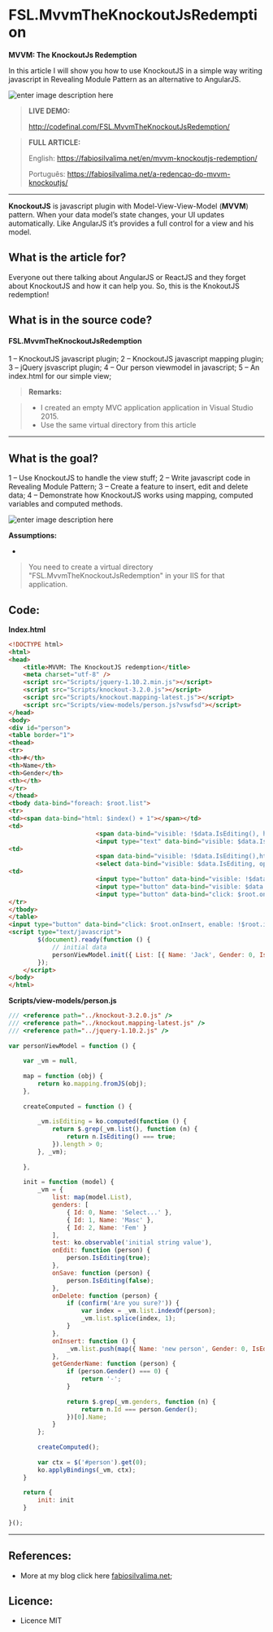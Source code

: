 # FSL.MvvmTheKnockoutJsRedemption

**MVVM: The KnockoutJs Redemption**

In this article I will show you how to use KnockoutJS in a simple way writing javascript in Revealing Module Pattern as an alternative to AngularJS.

![enter image description here](https://fabiosilvalima.net/wp-content/uploads/2017/01/fabiosilvalima-mvvm-a-redencao-do-knockoutjs.jpg)

> **LIVE DEMO:**
> 
> http://codefinal.com/FSL.MvvmTheKnockoutJsRedemption/

> **FULL ARTICLE:**
>
> English: https://fabiosilvalima.net/en/mvvm-knockoutjs-redemption/
>
> Português: https://fabiosilvalima.net/a-redencao-do-mvvm-knockoutjs/

---

**KnockoutJS** is javascript plugin with Model-View-View-Model (**MVVM**) pattern. When your data model’s state changes, your UI updates automatically. Like AngularJS it’s provides a full control for a view and his model.

What is the article for?
---

Everyone out there talking about AngularJS or ReactJS and they forget about KnockoutJS and how it can help you. So, this is the KnokoutJS redemption!


What is in the source code?
---

#### <i class="icon-file"></i> FSL.MvvmTheKnockoutJsRedemption

1 – KnockoutJS javascript plugin;
2 – KnockoutJS javascript mapping plugin;
3 – jQuery jsvascript plugin;
4 – Our person viewmodel in javascript;
5 – An index.html for our simple view;

> **Remarks:**

> - I created an empty MVC application application in Visual Studio 2015. 
> - Use the same virtual directory from this article

---


What is the goal?
---

1 – Use KnockoutJS to handle the view stuff;
2 – Write javascript code in Revealing Module Pattern;
3 – Create a feature to insert, edit and delete data;
4 – Demonstrate how KnockoutJS works using mapping, computed variables and computed methods.

![enter image description here](https://fabiosilvalima.files.wordpress.com/2016/12/kocnoutredemption.png)

**Assumptions:**

- 

> You need to create a virtual directory
> "FSL.MvvmTheKnockoutJsRedemption" in your IIS for that application.


Code:
---


**Index.html**
```html
<!DOCTYPE html>
<html>
<head>
    <title>MVVM: The KnockoutJS redemption</title>
    <meta charset="utf-8" />
    <script src="Scripts/jquery-1.10.2.min.js"></script>
    <script src="Scripts/knockout-3.2.0.js"></script>
    <script src="Scripts/knockout.mapping-latest.js"></script>
    <script src="Scripts/view-models/person.js?vswfsd"></script>
</head>
<body>
<div id="person">
<table border="1">
<thead>
<tr>
<th>#</th>
<th>Name</th>
<th>Gender</th>
<th></th>
</tr>
</thead>
<tbody data-bind="foreach: $root.list">
<tr>
<td><span data-bind="html: $index() + 1"></span></td>
<td>
                        <span data-bind="visible: !$data.IsEditing(), html: $data.Name"></span>
                        <input type="text" data-bind="visible: $data.IsEditing, value: $data.Name" /></td>
<td>
                        <span data-bind="visible: !$data.IsEditing(),html: $root.getGenderName($data)"></span>
                        <select data-bind="visible: $data.IsEditing, options: $root.genders, optionsValue: 'Id', optionsText: 'Name', value: $data.Gender" /></td>
<td>
                        <input type="button" data-bind="visible: !$data.IsEditing(), click: $root.onEdit, enable: !$root.isEditing()" value="edit" />
                        <input type="button" data-bind="visible: $data.IsEditing, click: $root.onSave" value="save" />
                        <input type="button" data-bind="click: $root.onDelete, enable: $data.IsEditing() || !$root.isEditing()" value="delete" /></td>
</tr>
</tbody>
</table>
<input type="button" data-bind="click: $root.onInsert, enable: !$root.isEditing()" value="insert" /></div>
<script type="text/javascript">
        $(document).ready(function () {
            // initial data
            personViewModel.init({ List: [{ Name: 'Jack', Gender: 0, IsEditing: false }, { Name: 'Charlie', Gender: 1, IsEditing: false }, { Name: 'Hugo', Gender: 0, IsEditing: false }] });
        });
    </script>
</body>
</html>
```


**Scripts/view-models/person.js**
```javascript
/// <reference path="../knockout-3.2.0.js" />
/// <reference path="../knockout.mapping-latest.js" />
/// <reference path="../jquery-1.10.2.js" />
 
var personViewModel = function () {
 
    var _vm = null,
 
    map = function (obj) {
        return ko.mapping.fromJS(obj);
    },
 
    createComputed = function () {
 
        _vm.isEditing = ko.computed(function () {
            return $.grep(_vm.list(), function (n) {
                return n.IsEditing() === true;
            }).length > 0;
        }, _vm);
 
    },
 
    init = function (model) {
        _vm = {
            list: map(model.List),
            genders: [
                { Id: 0, Name: 'Select...' },
                { Id: 1, Name: 'Masc' },
                { Id: 2, Name: 'Fem' }
            ],
            test: ko.observable('initial string value'),
            onEdit: function (person) {
                person.IsEditing(true);
            },
            onSave: function (person) {
                person.IsEditing(false);
            },
            onDelete: function (person) {
                if (confirm('Are you sure?')) {
                    var index = _vm.list.indexOf(person);
                    _vm.list.splice(index, 1);
                }
            },
            onInsert: function () {
                _vm.list.push(map({ Name: 'new person', Gender: 0, IsEditing: true }));
            },
            getGenderName: function (person) {
                if (person.Gender() === 0) {
                    return '-';
                }
 
                return $.grep(_vm.genders, function (n) {
                    return n.Id === person.Gender();
                })[0].Name;
            }
        };
 
        createComputed();
 
        var ctx = $('#person').get(0);
        ko.applyBindings(_vm, ctx);
    }
 
    return {
        init: init
    }
 
}();
```

---------

References:
---

- More at my blog click here [fabiosilvalima.net][1];

Licence:
---

- Licence MIT


  [1]: https://fabiosilvalima.net
